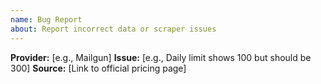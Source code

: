 ```yaml
---
name: Bug Report
about: Report incorrect data or scraper issues
---
```


**Provider:** [e.g., Mailgun]
**Issue:** [e.g., Daily limit shows 100 but should be 300]
**Source:** [Link to official pricing page]
